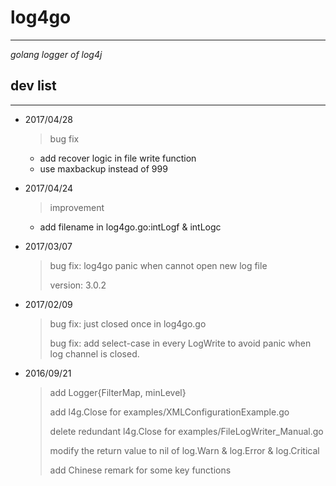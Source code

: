 # log4go #
---
*golang logger of log4j*

## dev list ##
---

- 2017/04/28
   > bug fix
   * add recover logic in file write function
   * use maxbackup instead of 999

- 2017/04/24
   > improvement
   * add filename in log4go.go:intLogf & intLogc
   

- 2017/03/07
	> bug fix: log4go panic when cannot open new log file
	>
	> version: 3.0.2
	
- 2017/02/09
	> bug fix: just closed once in log4go.go
	>
	> bug fix: add select-case in every LogWrite to avoid panic when log channel is closed.


- 2016/09/21
	> add Logger{FilterMap, minLevel}
	>
	> add l4g.Close for examples/XMLConfigurationExample.go
	>
	> delete redundant l4g.Close for examples/FileLogWriter_Manual.go
	>
	> modify the return value to nil of log.Warn & log.Error & log.Critical
	>
	> add Chinese remark for some key functions

